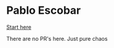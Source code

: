 # Pablo Escobar

[Start here](https://www.youtube.com/watch?v=D-7xGsjtnzI)

There are no PR's here. Just pure chaos
